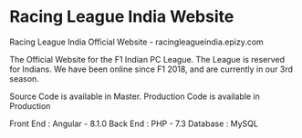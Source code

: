 # Racing League India Website
Racing League India Official Website - <a> racingleagueindia.epizy.com </a>

The Official Website for the F1 Indian PC League. The League is reserved for Indians.
We have been online since F1 2018, and are currently in our 3rd season.

Source Code is available in Master.
Production Code is available in Production

Front End : Angular - 8.1.0
Back End : PHP - 7.3
Database : MySQL
